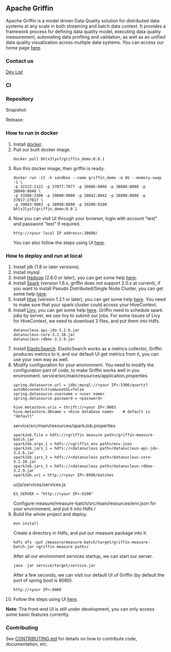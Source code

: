 ## Apache Griffin

Apache Griffin is a model driven Data Quality solution for distributed data systems at any scale in both streaming and batch data context. It provides a framework process for defining data quality model, executing data quality measurement, automating data profiling and validation, as well as an unified data quality visualization across multiple data systems. You can access our home page [here](http://griffin.incubator.apache.org/).


### Contact us
[Dev List](mailto://dev@griffin.incubator.apache.org)


### CI


### Repository
Snapshot:

Release:

### How to run in docker
1. Install [docker](https://www.docker.com/).
2. Pull our built docker image.
    ```
    docker pull bhlx3lyx7/griffin_demo:0.0.1
    ```
3. Run this docker image, then griffin is ready.
    ```
    docker run -it -h sandbox --name griffin_demo -m 8G --memory-swap -1 \
    -p 32122:2122 -p 37077:7077 -p 36066:6066 -p 38088:8088 -p 38040:8040 \
    -p 33306:3306 -p 39000:9000 -p 38042:8042 -p 38080:8080 -p 37017:27017 \
    -p 39083:9083 -p 38998:8998 -p 39200:9200 bhlx3lyx7/griffin_demo:0.0.1
    ```
4. Now you can visit UI through your browser, login with account "test" and password "test" if required.
    ```
    http://<your local IP address>:38080/
    ```
    You can also follow the steps using UI [here](https://github.com/apache/incubator-griffin/blob/master/griffin-doc/dockerUIguide.md#webui-test-case-guide).

### How to deploy and run at local
1. Install jdk (1.8 or later versions).
2. Install mysql.
2. Install [Hadoop](http://apache.claz.org/hadoop/common/hadoop-2.6.0/hadoop-2.6.0.tar.gz) (2.6.0 or later), you can get some help [here](https://hadoop.apache.org/docs/r2.7.2/hadoop-project-dist/hadoop-common/SingleCluster.html).
3. Install [Spark](http://spark.apache.org/downloads.html) (version 1.6.x, griffin does not support 2.0.x at current), if you want to install Pseudo Distributed/Single Node Cluster, you can get some help [here](http://why-not-learn-something.blogspot.com/2015/06/spark-installation-pseudo.html).
4. Install [Hive](http://apache.claz.org/hive/hive-1.2.1/apache-hive-1.2.1-bin.tar.gz) (version 1.2.1 or later), you can get some help [here](https://cwiki.apache.org/confluence/display/Hive/GettingStarted#GettingStarted-RunningHive).
    You need to make sure that your spark cluster could access your HiveContext.
5. Install [Livy](http://archive.cloudera.com/beta/livy/livy-server-0.3.0.zip), you can get some help [here](http://livy.io/quickstart.html).
    Griffin need to schedule spark jobs by server, we use livy to submit our jobs.
    For some issues of Livy for HiveContext, we need to download 3 files, and put them into Hdfs.
    ```
    datanucleus-api-jdo-3.2.6.jar
    datanucleus-core-3.2.10.jar
    datanucleus-rdbms-3.2.9.jar
    ```
6. Install [ElasticSearch]().
    ElasticSearch works as a metrics collector, Griffin produces metrics to it, and our default UI get metrics from it, you can use your own way as well.
7. Modify configuration for your environment.
    You need to modify the configuration part of code, to make Griffin works well in you environment.
    service/src/main/resources/application.properties
    ```
    spring.datasource.url = jdbc:mysql://<your IP>:3306/quartz?autoReconnect=true&useSSL=false
    spring.datasource.username = <user name>
    spring.datasource.password = <password>

    hive.metastore.uris = thrift://<your IP>:9083
    hive.metastore.dbname = <hive database name>    # default is "default"
    ```
    service/src/main/resources/sparkJob.properties
    ```
    sparkJob.file = hdfs://<griffin measure path>/griffin-measure-batch.jar
    sparkJob.args_1 = hdfs://<griffin env path>/env.json
    sparkJob.jars_1 = hdfs://<datanucleus path>/datanucleus-api-jdo-3.2.6.jar
    sparkJob.jars_2 = hdfs://<datanucleus path>/datanucleus-core-3.2.10.jar
    sparkJob.jars_3 = hdfs://<datanucleus path>/datanucleus-rdbms-3.2.9.jar
    sparkJob.uri = http://<your IP>:8998/batches
    ```
    ui/js/services/services.js
    ```
    ES_SERVER = "http://<your IP>:9200"
    ```
    Configure measure/measure-batch/src/main/resources/env.json for your environment, and put it into Hdfs <griffin env path>/
8. Build the whole project and deploy.
    ```
    mvn install
    ```
    Create a directory in Hdfs, and put our measure package into it.
    ```
    hdfs dfs -put /measure/measure-batch/target/griffin-measure-batch.jar <griffin measure path>/
    ```
    After all our environment services startup, we can start our server.
    ```
    java -jar service/target/service.jar
    ```
    After a few seconds, we can visit our default UI of Griffin (by default the port of spring boot is 8080).
    ```
    http://<your IP>:8080
    ```
9. Follow the steps using UI [here](https://github.com/apache/incubator-griffin/blob/master/griffin-doc/dockerUIguide.md#webui-test-case-guide).


**Note**: The front-end UI is still under development, you can only access some basic features currently.


### Contributing

See [CONTRIBUTING.md](CONTRIBUTING.md) for details on how to contribute code, documentation, etc.
